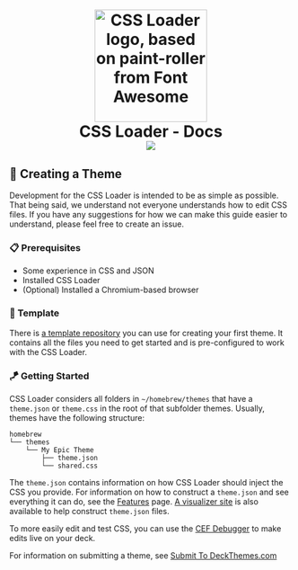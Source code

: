 <h1 align="center" class="center">
  <img src="/CSSLoader/img/logo.png" alt="CSS Loader logo, based on paint-roller from Font Awesome" width="200">
  <br>
  CSS Loader - Docs
  <br>
  <a href="https://discord.gg/HsU72Kfnpf"><img src="https://img.shields.io/discord/1051660079033745478?color=%235865F2&label=discord" /></a>
</h1>

## 🎨 Creating a Theme

Development for the CSS Loader is intended to be as simple as possible. That being said, we understand not everyone understands how to edit CSS files. If you have any suggestions for how we can make this guide easier to understand, please feel free to create an issue.

### 📋 Prerequisites

- Some experience in CSS and JSON
- Installed CSS Loader
- (Optional) Installed a Chromium-based browser

### 📂 Template

There is [a template repository](https://github.com/suchmememanyskill/Steam-Deck-Theme-Template) you can use for creating your first theme. It contains all the files you need to get started and is pre-configured to work with the CSS Loader.

### 🪁 Getting Started

CSS Loader considers all folders in `~/homebrew/themes` that have a `theme.json` or `theme.css` in the root of that subfolder themes. Usually, themes have the following structure:

```
homebrew
└── themes
    └── My Epic Theme
        ├── theme.json
        └── shared.css
```

The `theme.json` contains information on how CSS Loader should inject the CSS you provide. For information on how to construct a `theme.json` and see everything it can do, see the [Features](/CSSLoader/Features#features) page. [A visualizer site](/CSSLoader/Visualizer#visualizer) is also available to help construct `theme.json` files.

To more easily edit and test CSS, you can use the [CEF Debugger](/CSSLoader/Cef_Debugger#🌐-cef-debugger) to make edits live on your deck.

For information on submitting a theme, see [Submit To DeckThemes.com](/Submission#submit-to-deckthemescom)
